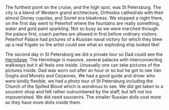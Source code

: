 The furthest point on the cruise, and the high spot, was St Petersburg. The city is a blend of Western grand architecture, Orthodox cathedrals with their almost Disney cupolas, and Soviet era bleakness. We stopped a night there, on the first day went to Peterhof where the fountains are really something, water and gold paint sparkling. Not so busy as we were marched through the palace first, coach parties are allowed in first before ordinary visitors. Peterhof Palace had pictures of a Russian naval victory for which they blew up a real frigate so the artist could see what an exploding ship looked like!

The second day in St Petersburg we did a private tour so Dad could see the
[Hermitage](https://www.hermitagemuseum.org/). The Hermitage is massive, several palaces with interconnecting walkways but it all feels one inside. Unusually one can take pictures of the pictures inside. Dad was worn out after an hour or so but he got to see Van Goghs and Monets and Cezannes. We had a good guide and driver who were kindly flexible, we had a photo tour of St Petersburg including the Church of the Spilled Blood which is wondrous to see. We did get taken to a souvenir shop and felt rather outnumbered by the staff, but left not too impoverished. We did need souvenirs. The smaller Russian dolls cost more as they have more dolls inside them.
